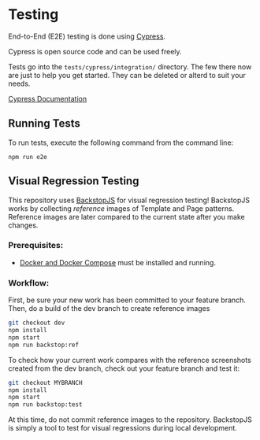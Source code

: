 # Testing

End-to-End (E2E) testing is done using [Cypress](https://www.cypress.io).

Cypress is open source code and can be used freely.

Tests go into the `tests/cypress/integration/` directory. The few there now are
just to help you get started. They can be deleted or alterd to suit your needs.

[Cypress Documentation](https://docs.cypress.io)

## Running Tests

To run tests, execute the following command from the command line:

    npm run e2e

## Visual Regression Testing

This repository uses [BackstopJS](https://garris.github.io/BackstopJS/) for
visual regression testing! BackstopJS works by collecting *reference* images of
Template and Page patterns.  Reference images are later compared to the current
state after you make changes.

### Prerequisites:

* [Docker and Docker Compose](https://www.docker.com/community-edition#/download)
must be installed and running.

### Workflow:
First, be sure your new work has been committed to your feature branch.
Then, do a build of the dev branch to create reference images

```bash
git checkout dev
npm install
npm start
npm run backstop:ref
```

To check how your current work compares with the reference screenshots created
from the dev branch, check out your feature branch and test it:

```bash
git checkout MYBRANCH
npm install
npm start
npm run backstop:test
```

At this time, do not commit reference images to the repository. BackstopJS is
simply a tool to test for visual regressions during local development.
